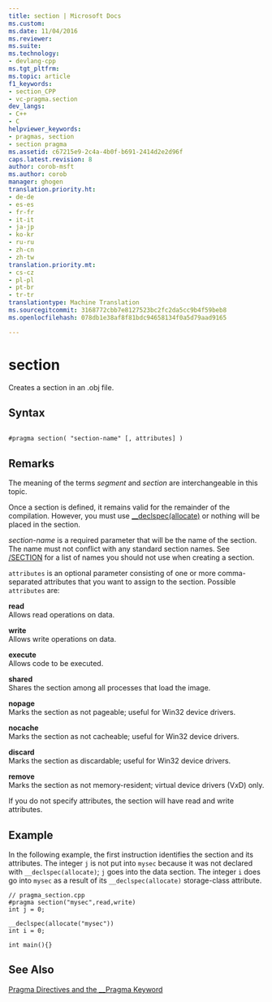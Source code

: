 ```yaml
---
title: section | Microsoft Docs
ms.custom: 
ms.date: 11/04/2016
ms.reviewer: 
ms.suite: 
ms.technology:
- devlang-cpp
ms.tgt_pltfrm: 
ms.topic: article
f1_keywords:
- section_CPP
- vc-pragma.section
dev_langs:
- C++
- C
helpviewer_keywords:
- pragmas, section
- section pragma
ms.assetid: c67215e9-2c4a-4b0f-b691-2414d2e2d96f
caps.latest.revision: 8
author: corob-msft
ms.author: corob
manager: ghogen
translation.priority.ht:
- de-de
- es-es
- fr-fr
- it-it
- ja-jp
- ko-kr
- ru-ru
- zh-cn
- zh-tw
translation.priority.mt:
- cs-cz
- pl-pl
- pt-br
- tr-tr
translationtype: Machine Translation
ms.sourcegitcommit: 3168772cbb7e8127523bc2fc2da5cc9b4f59beb8
ms.openlocfilehash: 078db1e38af8f81bdc94658134f0a5d79aad9165

---
```

# section
Creates a section in an .obj file.  
  
## Syntax  
  
```  
  
#pragma section( "section-name" [, attributes] )  
```  
  
## Remarks  
 The meaning of the terms *segment* and *section* are interchangeable in this topic.  
  
 Once a section is defined, it remains valid for the remainder of the compilation. However, you must use [__declspec(allocate)](../cpp/allocate.md) or nothing will be placed in the section.  
  
 *section-name* is a required parameter that will be the name of the section. The name must not conflict with any standard section names. See [/SECTION](../build/reference/section-specify-section-attributes.md) for a list of names you should not use when creating a section.  
  
 `attributes` is an optional parameter consisting of one or more comma-separated attributes that you want to assign to the section. Possible `attributes` are:  
  
 **read**  
 Allows read operations on data.  
  
 **write**  
 Allows write operations on data.  
  
 **execute**  
 Allows code to be executed.  
  
 **shared**  
 Shares the section among all processes that load the image.  
  
 **nopage**  
 Marks the section as not pageable; useful for Win32 device drivers.  
  
 **nocache**  
 Marks the section as not cacheable; useful for Win32 device drivers.  
  
 **discard**  
 Marks the section as discardable; useful for Win32 device drivers.  
  
 **remove**  
 Marks the section as not memory-resident; virtual device drivers (V*x*D) only.  
  
 If you do not specify attributes, the section will have read and write attributes.  
  
## Example  
 In the following example, the first instruction identifies the section and its attributes. The integer `j` is not put into `mysec` because it was not declared with `__declspec(allocate)`; `j` goes into the data section. The integer `i` does go into `mysec` as a result of its `__declspec(allocate)` storage-class attribute.  
  
```  
// pragma_section.cpp  
#pragma section("mysec",read,write)  
int j = 0;  
  
__declspec(allocate("mysec"))  
int i = 0;  
  
int main(){}  
```  
  
## See Also  
 [Pragma Directives and the __Pragma Keyword](../preprocessor/pragma-directives-and-the-pragma-keyword.md)


<!--HONumber=Jan17_HO1-->


